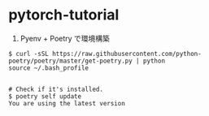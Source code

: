 # pytorch-tutorial

1. Pyenv + Poetry で環境構築
```
$ curl -sSL https://raw.githubusercontent.com/python-poetry/poetry/master/get-poetry.py | python
source ~/.bash_profile


# Check if it's installed.
$ poetry self update
You are using the latest version
```
